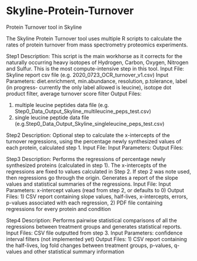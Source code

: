 # Skyline-Protein-Turnover
Protein Turnover tool in Skyline

The Skyline Protein Turnover tool uses multiple R scripts to calculate the rates of protein turnover from mass spectrometry proteomics experiments.

Step1
Description: This script is the main workhorse as it corrects for the naturally occurring heavy isotopes of Hydrogen, Carbon, Oxygen, Nitrogen and Sulfur. This is the most compute-intensive step in this tool.
Input File: Skyline report csv file (e.g. 2020_0723_OCR_turnover_v1.csv) 
Input Parameters: diet.enrichment, min.abundance, resolution, p.tolerance, label (in progress- currently the only label allowed is leucine), isotope dot product filter, average turnover score filter
Output Files: 
1) multiple leucine peptides data file (e.g. Step0_Data_Output_Skyline_multileucine_peps_test.csv)
2) single leucine peptide data file (e.g.Step0_Data_Output_Skyline_singleleucine_peps_test.csv)

Step2
Description: Optional step to calculate the x-intercepts of the turnover regressions, using the percentage newly synthesized values of each protein, calculated step 1.
Input File: 
Input Parameters: 
Output Files: 

Step3
Description: Performs the regressions of percentage newly synthesized proteins (calculated in step 1). The x-intercepts of the regressions are fixed to values calculated in Step 2. If step 2 was note used, then regressions go through the origin. Generates a report of the slope values and statistical summaries of the regressions.
Input File: 
Input Parameters: x-intercept values (read from step 2, or defaults to 0)
Output Files: 1) CSV report containing slope values, half-lives, x-intercepts, errors, p-values associated with each regression, 2) PDF file containing regressions for every protein and condition

Step4
Description: Performs pairwise statistical comparisons of all the regressions between treatment groups and generates statistical reports.
Input Files: CSV file outputted from step 3.
Input Parameters: confidence interval filters (not implemented yet)
Output Files: 1) CSV report containing the half-lives, log fold changes between treatment groups, p-values, q-values and other statistical summary information


